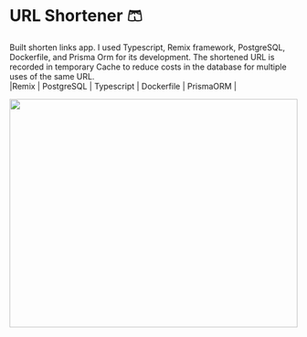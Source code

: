 # URL Shortener 🩳 
Built shorten links app. I used Typescript, Remix framework, PostgreSQL, Dockerfile, and Prisma
Orm for its development. The shortened URL is recorded in temporary Cache to reduce costs in
the database for multiple uses of the same URL. <br />
|Remix | PostgreSQL | Typescript | Dockerfile | PrismaORM | <br/> 

<a href="https://short-.up.railway.app/" fontSize="34">
      <img align="center" src="https://harleyzapata.com/images/urlShortener.png" width="100%" height="400"/>
     
</a> <br/>
